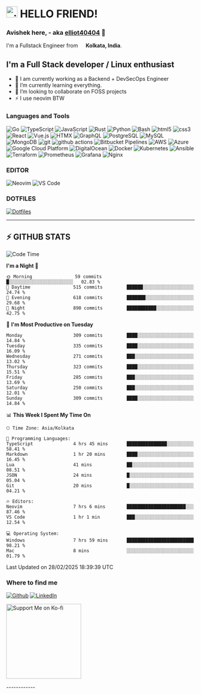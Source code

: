 <h1><img src="https://emojis.slackmojis.com/emojis/images/1531849430/4246/blob-sunglasses.gif?153184943" width="30" alt="gif"/> HELLO FRIEND!</h1>

### Avishek here, - aka [elliot40404](https://github.com/elliot40404) 👋

<p>I'm a Fullstack Engineer from <img src="https://cdn-icons-png.flaticon.com/512/3909/3909444.png" width="13"/> <b>Kolkata, India</b>.</p>

## I'm a Full Stack developer / Linux enthusiast

- 🔭 I am currently working as a Backend + DevSecOps Engineer
- 🌱 I’m currently learning everything.
- 👯 I’m looking to collaborate on FOSS projects
- ⚡ I use neovim BTW
<!-- - ✨ Learn more about me @ [elliot40404.com](https://elliot40404.com)! -->

<h3>Languages and Tools</h3>
<p>
  <!-- LANGUAGES -->
  <img alt="Go" src="https://img.shields.io/badge/-Go-00ADD8?style=flat-square&logo=go&logoColor=white" />
  <img alt="TypeScript" src="https://img.shields.io/badge/-TypeScript-007ACC?style=flat-square&logo=typescript&logoColor=white" />
  <img alt="JavaScript" src="https://img.shields.io/badge/-JavaScript-F7DF1E?style=flat-square&logo=javascript&logoColor=black" />
  <img alt="Rust" src="https://img.shields.io/badge/-Rust-000000?style=flat-square&logo=rust&logoColor=white" />
  <img alt="Python" src="https://img.shields.io/badge/-Python-3776AB?style=flat-square&logo=python&logoColor=white" />
  <img alt="Bash" src="https://img.shields.io/badge/-Bash-4EAA25?style=flat-square&logo=gnu-bash&logoColor=white" />
  <img alt="html5" src="https://img.shields.io/badge/-HTML5-E34F26?style=flat-square&logo=html5&logoColor=white" />
  <img alt="css3" src="https://img.shields.io/badge/-CSS3-1572B6?style=flat-square&logo=css3&logoColor=white" />
  <!-- FRAMEWORKS -->
  <img alt="React" src="https://img.shields.io/badge/React-%2320232a.svg?logo=react&logoColor=white" />
  <img alt="Vue.js" src="https://img.shields.io/badge/-Vue.js-4FC08D?style=flat-square&logo=vue.js&logoColor=white" />
  <img alt="HTMX" src="https://img.shields.io/badge/-HTMX-FF3E00?style=flat-square&logo=htmx&logoColor=white" />
  <!-- LIBRARIES -->
  <img alt="GraphQL" src="https://img.shields.io/badge/-GraphQL-E10098?style=flat-square&logo=graphql&logoColor=white" />
  <!-- DATABASES -->
  <img alt="PostgreSQL" src="https://img.shields.io/badge/-PostgreSQL-336791?style=flat-square&logo=postgresql&logoColor=white" />
  <img alt="MySQL" src="https://img.shields.io/badge/-MySQL-4479A1?style=flat-square&logo=mysql&logoColor=white" />
  <img alt="MongoDB" src="https://img.shields.io/badge/-MongoDB-13aa52?style=flat-square&logo=mongodb&logoColor=white" />
  <!-- CI/CD -->
  <img alt="git" src="https://img.shields.io/badge/-Git-F05032?style=flat-square&logo=git&logoColor=white" />
  <img alt="github actions" src="https://img.shields.io/badge/-Github_Actions-2088FF?style=flat-square&logo=github-actions&logoColor=white" />
  <img alt="Bitbucket Pipelines" src="https://img.shields.io/badge/-Bitbucket_Pipelines-0052CC?style=flat-square&logo=bitbucket-pipelines&logoColor=white" />
  <!-- CLOUD PLATFORMS -->
  <img alt="AWS" src="https://img.shields.io/badge/-Amazon_AWS-232F3E?style=flat-square&logo=amazon-aws&logoColor=white" />
  <img alt="Azure" src="https://custom-icon-badges.demolab.com/badge/Microsoft%20Azure-0089D6?logo=msazure&logoColor=white" />
  <img alt="Google Cloud Platform" src="https://img.shields.io/badge/-Google_Cloud_Platform-1a73e8?style=flat-square&logo=google-cloud&logoColor=white" />
  <img alt="DigitalOcean" src="https://img.shields.io/badge/-Digital_Ocean-0080FF?style=flat-square&logo=digitalocean&logoColor=white" />
  <!-- TOOLS -->
  <img alt="Docker" src="https://img.shields.io/badge/-Docker-46a2f1?style=flat-square&logo=docker&logoColor=white" />
  <img alt="Kubernetes" src="https://img.shields.io/badge/-Kubernetes-326CE5?style=flat-square&logo=kubernetes&logoColor=white" />
  <img alt="Ansible" src="https://img.shields.io/badge/-Ansible-EE0000?style=flat-square&logo=ansible&logoColor=white" />
  <img alt="Terraform" src="https://img.shields.io/badge/-Terraform-7B42BC?style=flat-square&logo=terraform&logoColor=white" />
  <img alt="Prometheus" src="https://img.shields.io/badge/-Prometheus-E6522C?style=flat-square&logo=prometheus&logoColor=white" />
  <img alt="Grafana" src="https://img.shields.io/badge/-Grafana-F46800?style=flat-square&logo=grafana&logoColor=white" />
  <img alt="Nginx" src="https://img.shields.io/badge/-Nginx-269539?style=flat-square&logo=nginx&logoColor=white" />
</p>

<h3>EDITOR</h3>
<p>
  <img alt="Neovim" src="https://img.shields.io/badge/-Neovim-57A143?style=flat-square&logo=neovim&logoColor=white" />
  <img alt="VS Code" src="https://img.shields.io/badge/-VS_Code-007ACC?style=flat-square&logo=visual-studio-code&logoColor=white" />
</p>

<h3>DOTFILES</h3>
<p>
  <a href=""><img alt="Dotfiles" src="https://img.shields.io/badge/-Dotfiles-000000?style=flat-square&logo=gnu-bash&logoColor=white" /></a>
</p>

---

## :zap: GITHUB STATS

<!--START_SECTION:waka-->
![Code Time](http://img.shields.io/badge/Code%20Time-2%2C761%20hrs%201%20min-blue)

**I'm a Night 🦉** 

```text
🌞 Morning                59 commits          █░░░░░░░░░░░░░░░░░░░░░░░░   02.83 % 
🌆 Daytime                515 commits         ██████░░░░░░░░░░░░░░░░░░░   24.74 % 
🌃 Evening                618 commits         ███████░░░░░░░░░░░░░░░░░░   29.68 % 
🌙 Night                  890 commits         ███████████░░░░░░░░░░░░░░   42.75 % 
```
📅 **I'm Most Productive on Tuesday** 

```text
Monday                   309 commits         ████░░░░░░░░░░░░░░░░░░░░░   14.84 % 
Tuesday                  335 commits         ████░░░░░░░░░░░░░░░░░░░░░   16.09 % 
Wednesday                271 commits         ███░░░░░░░░░░░░░░░░░░░░░░   13.02 % 
Thursday                 323 commits         ████░░░░░░░░░░░░░░░░░░░░░   15.51 % 
Friday                   285 commits         ███░░░░░░░░░░░░░░░░░░░░░░   13.69 % 
Saturday                 250 commits         ███░░░░░░░░░░░░░░░░░░░░░░   12.01 % 
Sunday                   309 commits         ████░░░░░░░░░░░░░░░░░░░░░   14.84 % 
```


📊 **This Week I Spent My Time On** 

```text
🕑︎ Time Zone: Asia/Kolkata

💬 Programming Languages: 
TypeScript               4 hrs 45 mins       ███████████████░░░░░░░░░░   58.41 % 
Markdown                 1 hr 20 mins        ████░░░░░░░░░░░░░░░░░░░░░   16.45 % 
Lua                      41 mins             ██░░░░░░░░░░░░░░░░░░░░░░░   08.51 % 
JSON                     24 mins             █░░░░░░░░░░░░░░░░░░░░░░░░   05.04 % 
Git                      20 mins             █░░░░░░░░░░░░░░░░░░░░░░░░   04.21 % 

🔥 Editors: 
Neovim                   7 hrs 6 mins        ██████████████████████░░░   87.46 % 
VS Code                  1 hr 1 min          ███░░░░░░░░░░░░░░░░░░░░░░   12.54 % 

💻 Operating System: 
Windows                  7 hrs 59 mins       █████████████████████████   98.21 % 
Mac                      8 mins              ░░░░░░░░░░░░░░░░░░░░░░░░░   01.79 % 
```


 Last Updated on 28/02/2025 18:39:39 UTC
<!--END_SECTION:waka-->

<h3>Where to find me</h3>
<p><a href="https://github.com/elliot40404" target="_blank"><img alt="Github" src="https://img.shields.io/badge/GitHub-%2312100E.svg?&style=for-the-badge&logo=Github&logoColor=white" /></a> <a href="https://www.linkedin.com/in/avishek404" target="_blank"><img alt="LinkedIn" src="https://img.shields.io/badge/linkedin-%230077B5.svg?&style=for-the-badge&logo=linkedin&logoColor=white" /></a>
</p>
<p>
<a href="https://ko-fi.com/elliot40404">
<img src="https://storage.ko-fi.com/cdn/brandasset/v2/support_me_on_kofi_red.png" alt="Support Me on Ko-fi" width="200">
</a>
</p>
------------
